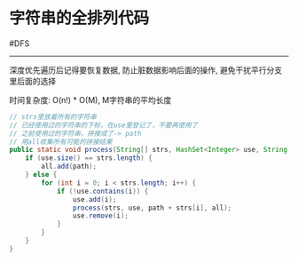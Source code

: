 # 字符串的全排列代码
#DFS 

---

深度优先遍历后记得要恢复数据, 防止脏数据影响后面的操作, 避免干扰平行分支里后面的选择

时间复杂度: O(n!) * O(M), M字符串的平均长度

```java
// strs里放着所有的字符串
// 已经使用过的字符串的下标，在use里登记了，不要再使用了
// 之前使用过的字符串，拼接成了-> path
// 用all收集所有可能的拼接结果
public static void process(String[] strs, HashSet<Integer> use, String path, ArrayList<String> all) {
    if (use.size() == strs.length) {
        all.add(path);
    } else {
        for (int i = 0; i < strs.length; i++) {
            if (!use.contains(i)) {
                use.add(i);
                process(strs, use, path + strs[i], all);
                use.remove(i);
            }
        }
    }
}

```